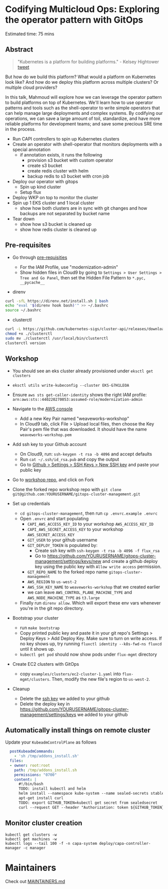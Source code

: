 # Codifying Multicloud Ops: Exploring the operator pattern with GitOps

Estimated time: 75 mins

## Abstract

> "Kubernetes is a platform for building platforms." - Kelsey Hightower [tweet](https://twitter.com/kelseyhightower/status/935252923721793536)

But how do we build this platform? What would a platform on Kubernetes look like? And how do we deploy this platform across multiple clusters? Or multiple cloud providers?

In this talk, Mahmoud will explore how we can leverage the operator pattern to build platforms on top of Kubernetes.
We'll learn how to use operator patterns and tools such as the shell-operator to write simple operators that can help manage large deployments and complex systems. By codifying our operations, we can save a large amount of toil, standardize, and have more reliable platforms for development teams; and save some precious SRE time in the process.

* Run CAPI controllers to spin up Kubernetes clusters
* Create an operator with shell-operator that monitors deployments with a special annotation
    * if annotation exists, it runs the following
        * provision s3 bucket with custom operator
        * create s3 bucket
        * create redis cluster with helm
        * backup redis to s3 bucket with cron job
* Deploy our operator with gitops
    * Spin up kind cluster
    * Setup flux
* Deploy WKP on top to monitor the cluster
* Spin up 1 EKS cluster and 1 local cluster
    * show how both clusters are in sync with git changes and how backups are not separated by bucket name
* Tear down
    * show how s3 bucket is cleaned up
    * show how redis cluster is cleaned up

## Pre-requisites

* Go through [pre-requisities](https://weaveworks-gitops.awsworkshop.io/20_weaveworks_prerequisites.html)
  * For the IAM Profile, use "modernization-admin"
  * Show hidden files in Cloud9 by going to `Settings > User Settings > Tree and Go Panel`, then set the Hidden File Pattern to `*.pyc, __pycache__`

* direnv

```sh
curl -sfL https://direnv.net/install.sh | bash
echo "eval '$(direnv hook bash)'" >> ~/.bashrc
source ~/.bashrc
```

* clusterctl

```sh
curl -L https://github.com/kubernetes-sigs/cluster-api/releases/download/v0.3.6/clusterctl-linux-amd64 -o clusterctl
chmod +x ./clusterctl
sudo mv ./clusterctl /usr/local/bin/clusterctl
clusterctl version
```

## Workshop


* You should see an eks cluster already provisioned under `eksctl get clusters`
* `eksctl utils write-kubeconfig --cluster EKS-G7H1LEOA`
* Ensure `aws sts get-caller-identity` shows the right IAM profile: `arn:aws:sts::440220270053:assumed-role/modernization-admin`
* Navigate to the [AWS console](https://us-west-2.console.aws.amazon.com/ec2/v2/home?region=us-west-2#KeyPairs:)
  * Add a new Key Pair named "weaveworks-workshop"
  * In Cloud9 tab, click File > Upload local files, then choose the Key Pair's pem file that was downloaded. It should have the name `weaveworks-workshop.pem`
* Add ssh key to your Github account
  * On Cloud9, run: `ssh-keygen -t rsa -b 4096` and accept defaults
  * Run `cat ~/.ssh/id_rsa.pub` and copy the output
  * Go to [Github > Settings > SSH Keys > New SSH key](https://github.com/settings/ssh/new) and paste your public key
* Go to [workshop repo](git@github.com:saada/gitops-cluster-management.git), and click on Fork
* Clone the forked repo workshop repo with `git clone git@github.com:YOURUSERNAME/gitops-cluster-management.git`
* Set up credentials
  * `cd gitops-cluster-management`, then run `cp .envrc.example .envrc`
  * Open `.envrc` and start populating
    * `CAPI_AWS_ACCESS_KEY_ID` to your workshop `AWS_ACCESS_KEY_ID`
    * `CAPI_AWS_SECRET_ACCESS_KEY` to your workshop `AWS_SECRET_ACCESS_KEY`
    * `GIT_USER` to your github username
    * `GIT_DEPLOY_TOKEN` is populated by:
      * Create ssh key with `ssh-keygen -t rsa -b 4096 -f flux_rsa`
      * Go to https://github.com/YOURUSERNAME/gitops-cluster-management/settings/keys/new and create a github deploy key using the public key with `Allow write access` permission.
    * `GIT_REPO_NAME` to the forked repo name `gitops-cluster-management`
    * `AWS_REGION` to `us-west-2`
    * `AWS_SSH_KEY_NAME` to `weaveworks-workshop` that we created earlier
    * we can leave `AWS_CONTROL_PLANE_MACHINE_TYPE` and `AWS_NODE_MACHINE_TYPE` as `t3.large`
  * Finally run `direnv allow`. Which will export these env vars whenever you're in the git repo directory.

* Bootstrap your cluster
  * run `make bootstrap`
  * Copy printed public key and paste it in your git repo's Settings > Deploy Keys > Add Deploy Key. Make sure to turn on write access. If no key shows up, try running `fluxctl identity --k8s-fwd-ns fluxcd` until it shows up.
  * `kubectl get pod` should now show pods under `flux-mgmt` directory

* Create EC2 clusters with GitOps
  * copy `examples/clusters/ec2-cluster-1.yaml` into `flux-mgmt/clusters`. Then, modify the new file's region to `us-west-2`.

* Cleanup
  * Delete the [ssh key](https://github.com/settings/keys) we added to your github
  * Delete the deploy key in https://github.com/YOURUSERNAME/gitops-cluster-management/settings/keys we added to your github


## Automatically install things on remote cluster

Update your `KubeadmControlPlane` as follows

```yaml
  postKubeadmCommands:
    - 'sh /tmp/addons_install.sh'
  files:
  - owner: root:root
    path: /tmp/addons_install.sh
    permissions: "0700"
    content: |
      #!/bin/bash
      TODO: install kubectl and helm
      helm install --namespace kube-system --name sealed-secrets stable/sealed-secrets
      apt-get install curl
      TODO: export GITHUB_TOKEN=kubectl get secret from sealedsecret
      curl --request GET --header "Authorization: token ${GITHUB_TOKEN}" --header 'Accept: application/vnd.github.v3.raw' 'https://raw.githubusercontent.com/saada/gitops-cluster-management/master/flux-ec2/install.sh' | bash
```

## Monitor cluster creation

```
kubectl get clusters -w
kubectl get machines -w
kubectl logs --tail 100 -f -n capa-system deploy/capa-controller-manager -c manager
```

# Maintainers

Check out [MAINTAINERS.md](./MAINTAINERS.md)